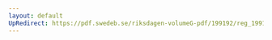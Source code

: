 ```yaml
---
layout: default
UpRedirect: https://pdf.swedeb.se/riksdagen-volumeG-pdf/199192/reg_199192/reg_199192_0513.pdf
---
```

